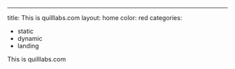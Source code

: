 ---
title: This is quilllabs.com
layout: home
color: red
categories:
- static
- dynamic
- landing


This is quilllabs.com